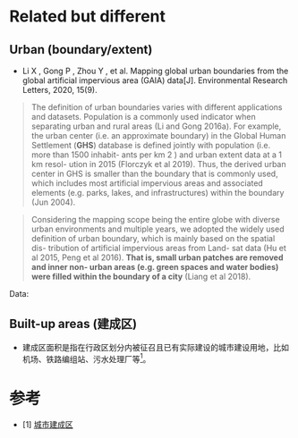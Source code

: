 # Related but different

## Urban (boundary/extent)
- Li X , Gong P , Zhou Y , et al. Mapping global urban boundaries from the global artificial impervious area (GAIA) data[J]. Environmental Research Letters, 2020, 15(9).
 
 > The definition of urban boundaries varies
with different applications and datasets. Population
is a commonly used indicator when separating urban
and rural areas (Li and Gong 2016a). For example, the
urban center (i.e. an approximate boundary) in the
Global Human Settlement (**GHS**) database is defined
jointly with population (i.e. more than 1500 inhabit-
ants per km 2 ) and urban extent data at a 1 km resol-
ution in 2015 (Florczyk et al 2019). Thus, the derived
urban center in GHS is smaller than the boundary
that is commonly used, which includes most artificial
impervious areas and associated elements (e.g. parks,
lakes, and infrastructures) within the boundary (Jun
2004). 

 > Considering the mapping scope being the entire
globe with diverse urban environments and multiple
years, we adopted the widely used definition of urban
boundary, which is mainly based on the spatial dis-
tribution of artificial impervious areas from Land-
sat data (Hu et al 2015, Peng et al 2016). **That is,
small urban patches are removed and inner non-
urban areas (e.g. green spaces and water bodies) were
filled within the boundary of a city** (Liang et al 2018).

Data: 

## Built-up areas (建成区)
- 建成区面积是指在行政区划分内被征召且已有实际建设的城市建设用地，比如机场、铁路编组站、污水处理厂等[<sup>1</sup>](#refer-anchor-1)。

# 参考

<div id="refer-anchor-1"></div>

- [1] [城市建成区](https://www.sohu.com/a/243710146_355756)

